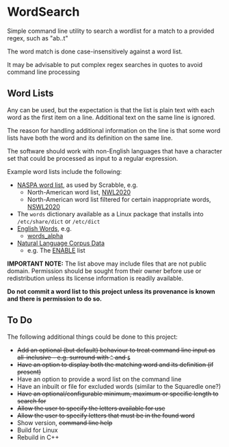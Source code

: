 # WordSearch
Simple command line utility to search a wordlist for a match to a provided regex, such as "ab..t"

The word match is done case-insensitively against a word list.

It may be advisable to put complex regex searches in quotes to avoid command line processing 

## Word Lists
Any can be used, but the expectation is that the list is plain text with each word as the first item on a line. Additional text on the same line is ignored.

The reason for handling additional information on the line is that some word lists have both the word and its definition on the same line.

The software should work with non-English languages that have a character set that could be processed as input to a regular expression.

Example word lists include the following:
* [NASPA word list](https://github.com/scrabblewords/scrabblewords), as used by Scrabble, e.g.
  * North-American word list, [NWL2020](https://github.com/scrabblewords/scrabblewords/blob/main/words/North-American/NSWL2020.txt)
  * North-American word list filtered for certain inappropriate words, [NSWL2020](https://github.com/scrabblewords/scrabblewords/blob/main/words/North-American/NSWL2020.txt)
* The ```words``` dictionary available as a Linux package that installs into ```/etc/share/dict``` or ```/etc/dict```
* [English Words](https://github.com/dwyl/english-words), e.g.
  * [words_alpha](https://github.com/dwyl/english-words/bob/master/words_alpha.txt) 
* [Natural Language Corpus Data](https://norvig.com/ngrams/)
  * e.g. The [ENABLE](https://norvig.com/ngrams/enable1.txt) list

__IMPORTANT NOTE:__ The list above may include files that are not public domain. Permission should be sought from their owner before use or redistribution unless its license information is readily available.

__Do not commit a word list to this project unless its provenance is known and there is permission to do so.__

## To Do
The following additional things could be done to this project:
* ~~Add an optional (but default) behaviour to treat command line input as all-inclusive - e.g. surround with ```^``` and ```$```~~
* ~~Have an option to display both the matching word and its definition (if present)~~
* Have an option to provide a word list on the command line
* Have an inbuilt or file for excluded words (similar to the Squaredle one?)
* ~~Have an optional/configurable minimum, maximum or specific length to search for~~
* ~~Allow the user to specify the letters available for use~~
* ~~Allow the user to specify letters that must be in the found word~~
* Show version, ~~command line help~~
* Build for Linux
* Rebuild in C++
